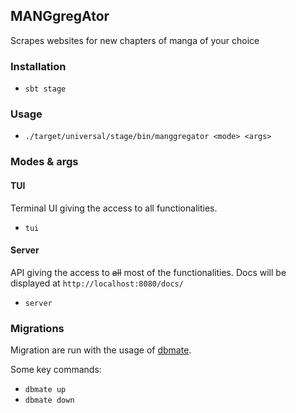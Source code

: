 ## MANGgregAtor

Scrapes websites for new chapters of manga of your choice

### Installation

- `sbt stage`

### Usage

- `./target/universal/stage/bin/manggregator <mode> <args>`

### Modes & args

#### TUI

Terminal UI giving the access to all functionalities.

- `tui`

#### Server

API giving the access to ~~all~~ most of the functionalities. Docs will be displayed at `http://localhost:8080/docs/`

- `server`

### Migrations

Migration are run with the usage of [dbmate](https://github.com/amacneil/dbmate).

Some key commands:

- `dbmate up`
- `dbmate down`
